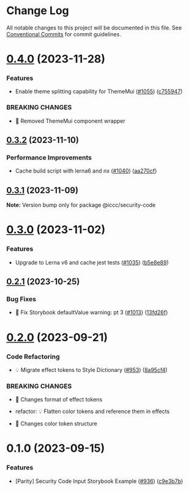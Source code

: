 # Change Log

All notable changes to this project will be documented in this file.
See [Conventional Commits](https://conventionalcommits.org) for commit guidelines.

# [0.4.0](https://git.autodesk.com/dpe/iccc/compare/@iccc/security-code@0.3.2...@iccc/security-code@0.4.0) (2023-11-28)


### Features

* Enable theme splitting capability for ThemeMui ([#1055](https://git.autodesk.com/dpe/iccc/issues/1055)) ([c755947](https://git.autodesk.com/dpe/iccc/commits/c755947444b2bb9a71d2759cf4a2a6338d812f3d))


### BREAKING CHANGES

* 🧨 Removed ThemeMui component wrapper





## [0.3.2](https://git.autodesk.com/dpe/iccc/compare/@iccc/security-code@0.3.1...@iccc/security-code@0.3.2) (2023-11-10)


### Performance Improvements

* Cache build script with lerna6 and nx ([#1040](https://git.autodesk.com/dpe/iccc/issues/1040)) ([aa270cf](https://git.autodesk.com/dpe/iccc/commits/aa270cf478177941e61b7fcddc3437d21cf2fa27))





## [0.3.1](https://git.autodesk.com/dpe/iccc/compare/@iccc/security-code@0.3.0...@iccc/security-code@0.3.1) (2023-11-09)

**Note:** Version bump only for package @iccc/security-code





# [0.3.0](https://git.autodesk.com/dpe/iccc/compare/@iccc/security-code@0.2.1...@iccc/security-code@0.3.0) (2023-11-02)


### Features

* Upgrade to Lerna v6 and cache jest tests ([#1035](https://git.autodesk.com/dpe/iccc/issues/1035)) ([b5e8e89](https://git.autodesk.com/dpe/iccc/commits/b5e8e897ff49b37c04fcb261fe3a2bf7fa1cf727))





## [0.2.1](https://git.autodesk.com//dpe/iccc/compare/@iccc/security-code@0.2.0...@iccc/security-code@0.2.1) (2023-10-25)


### Bug Fixes

* 🐛 Fix Storybook defaultValue warning: pt 3 ([#1013](https://git.autodesk.com//dpe/iccc/issues/1013)) ([13fd26f](https://git.autodesk.com//dpe/iccc/commits/13fd26f8bcf8f165044aa3192027318695cfc216))





# [0.2.0](https://git.autodesk.com//dpe/iccc/compare/@iccc/security-code@0.1.0...@iccc/security-code@0.2.0) (2023-09-21)


### Code Refactoring

* 💡 Migrate effect tokens to Style Dictionary ([#953](https://git.autodesk.com//dpe/iccc/issues/953)) ([8a95cf4](https://git.autodesk.com//dpe/iccc/commits/8a95cf41a60397e8c4944ead3e04b7996befb1c7))


### BREAKING CHANGES

* 🧨 Changes format of effect tokens

* refactor: 💡 Flatten color tokens and reference them in effects
* 🧨 Changes color token structure





# 0.1.0 (2023-09-15)


### Features

* [Parity] Security Code Input Storybook Example ([#936](https://git.autodesk.com//dpe/iccc/issues/936)) ([c9e3b7b](https://git.autodesk.com//dpe/iccc/commits/c9e3b7bec487d39c068730340a083f0777bd9ed8))
